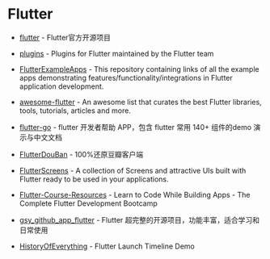 # Flutter

* [flutter][1] - Flutter官方开源项目  

* [plugins][2] - Plugins for Flutter maintained by the Flutter team

* [FlutterExampleApps][3] - This repository containing links of all the example apps demonstrating features/functionality/integrations in Flutter application development.  

* [awesome-flutter][4] - An awesome list that curates the best Flutter libraries, tools, tutorials, articles and more.  

* [flutter-go][5] - flutter 开发者帮助 APP，包含 flutter 常用 140+ 组件的demo 演示与中文文档  

* [FlutterDouBan][6] - 100%还原豆瓣客户端  

* [FlutterScreens][7] - A collection of Screens and attractive UIs built with Flutter ready to be used in your applications.  

* [Flutter-Course-Resources][8] - Learn to Code While Building Apps - The Complete Flutter Development Bootcamp  

* [gsy_github_app_flutter][9] - Flutter 超完整的开源项目，功能丰富，适合学习和日常使用  

* [HistoryOfEverything][10] - Flutter Launch Timeline Demo  



[1]: https://github.com/flutter/flutter
[2]: https://github.com/flutter/plugins
[3]: https://github.com/iampawan/FlutterExampleApps
[4]: https://github.com/Solido/awesome-flutter
[5]: https://github.com/alibaba/flutter-go
[6]: https://github.com/kaina404/FlutterDouBan
[7]: https://github.com/samarthagarwal/FlutterScreens
[8]: https://github.com/londonappbrewery/Flutter-Course-Resources
[9]: https://github.com/CarGuo/gsy_github_app_flutter
[10]: https://github.com/2d-inc/HistoryOfEverything